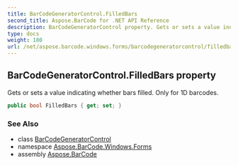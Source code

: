 ```yaml
---
title: BarCodeGeneratorControl.FilledBars
second_title: Aspose.BarCode for .NET API Reference
description: BarCodeGeneratorControl property. Gets or sets a value indicating whether bars filled. Only for 1D barcodes
type: docs
weight: 180
url: /net/aspose.barcode.windows.forms/barcodegeneratorcontrol/filledbars/
---
```

## BarCodeGeneratorControl.FilledBars property

Gets or sets a value indicating whether bars filled. Only for 1D barcodes.

```csharp
public bool FilledBars { get; set; }
```

### See Also

* class [BarCodeGeneratorControl](../)
* namespace [Aspose.BarCode.Windows.Forms](../../../aspose.barcode.windows.forms/)
* assembly [Aspose.BarCode](../../../)


